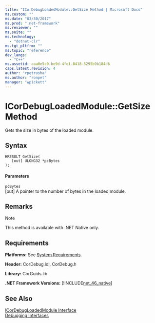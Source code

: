 ```yaml
---
title: "ICorDebugLoadedModule::GetSize Method | Microsoft Docs"
ms.custom: ""
ms.date: "03/30/2017"
ms.prod: ".net-framework"
ms.reviewer: ""
ms.suite: ""
ms.technology: 
  - "dotnet-clr"
ms.tgt_pltfrm: ""
ms.topic: "reference"
dev_langs: 
  - "C++"
ms.assetid: aaa0e5c0-be9d-4fe1-8418-5295b9b184d6
caps.latest.revision: 4
author: "rpetrusha"
ms.author: "ronpet"
manager: "wpickett"
---
```

# ICorDebugLoadedModule::GetSize Method
Gets the size in bytes of the loaded module.  
  
## Syntax  
  
```  
HRESULT GetSize(  
   [out] ULONG32 *pcBytes  
);  
```  
  
#### Parameters  
 `pcBytes`  
 [out] A pointer to the number of bytes in the loaded module.  
  
## Remarks  
  
> [!NOTE]
>  This method is available with .NET Native only.  
  
## Requirements  
 **Platforms:** See [System Requirements](../../../../docs/framework/get-started/system-requirements.md).  
  
 **Header:** CorDebug.idl, CorDebug.h  
  
 **Library:** CorGuids.lib  
  
 **.NET Framework Versions:** [!INCLUDE[net_46_native](../../../../includes/net-46-native-md.md)]  
  
## See Also  
 [ICorDebugLoadedModule Interface](../../../../docs/framework/unmanaged-api/debugging/icordebugloadedmodule-interface.md)   
 [Debugging Interfaces](../../../../docs/framework/unmanaged-api/debugging/debugging-interfaces.md)
